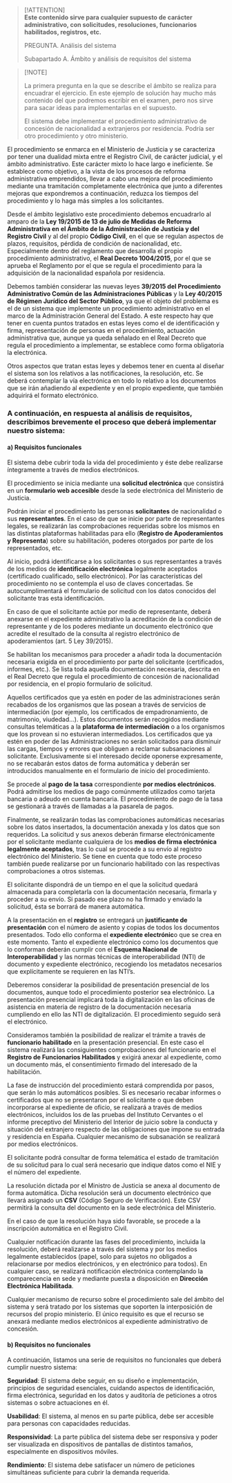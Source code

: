 > \[!ATTENTION\]  
> **Este contenido sirve para cualquier supuesto de carácter administrativo, con solicitudes, resoluciones, funcionarios habilitados, registros, etc.**
> 
> PREGUNTA. Análisis del sistema
> 
> Subapartado A. Ámbito y análisis de requisitos del sistema

> \[!NOTE\]
> 
> La primera pregunta en la que se describe el ámbito se realiza para encuadrar el ejercicio. En este ejemplo de solución hay mucho más contenido del que podremos escribir en el examen, pero nos sirve para sacar ideas para implementarlas en el supuesto.
> 
> El sistema debe implementar el procedimiento administrativo de concesión de nacionalidad a extranjeros por residencia. Podría ser otro procedimiento y otro ministerio.

El procedimiento se enmarca en el Ministerio de Justicia y se caracteriza por tener una dualidad mixta entre el Registro Civil, de carácter judicial, y el ámbito administrativo. Este carácter mixto lo hace largo e ineficiente. Se establece como objetivo, a la vista de los procesos de reforma administrativa emprendidos, llevar a cabo una mejora del procedimiento mediante una tramitación completamente electrónica que junto a diferentes mejoras que expondremos a continuación, reduzca los tiempos del procedimiento y lo haga más simples a los solicitantes.

Desde el ámbito legislativo este procedimiento debemos encuadrarlo al amparo de la **Ley 19/2015 de 13 de julio de Medidas de Reforma Administrativa en el Ámbito de la Administración de Justicia y del Registro Civil** y al del propio **Código Civil**, en el que se regulan aspectos de plazos, requisitos, pérdida de condición de nacionalidad, etc. Especialmente dentro del reglamento que desarrolla el propio procedimiento administrativo, el **Real Decreto 1004/2015**, por el que se aprueba el Reglamento por el que se regula el procedimiento para la adquisición de la nacionalidad española por residencia.

Debemos también considerar las nuevas leyes **39/2015 del Procedimiento Administrativo Común de las Administraciones Públicas** y la **Ley 40/2015 de Régimen Jurídico del Sector Público**, ya que el objeto del problema es el de un sistema que implemente un procedimiento administrativo en el marco de la Administración General del Estado. A este respecto hay que tener en cuenta puntos tratados en estas leyes como el de identificación y firma, representación de personas en el procedimiento, actuación administrativa que, aunque ya queda señalado en el Real Decreto que regula el procedimiento a implementar, se establece como forma obligatoria la electrónica.

Otros aspectos que tratan estas leyes y debemos tener en cuenta al diseñar el sistema son los relativos a las notificaciones, la resolución, etc. Se deberá contemplar la vía electrónica en todo lo relativo a los documentos que se irán añadiendo al expediente y en el propio expediente, que también adquirirá el formato electrónico.

### A continuación, en respuesta al análisis de requisitos, describimos brevemente el proceso que deberá implementar nuestro sistema:

#### a) Requisitos funcionales

El sistema debe cubrir toda la vida del procedimiento y éste debe realizarse íntegramente a través de medios electrónicos.

El procedimiento se inicia mediante una **solicitud electrónica** que consistirá en un **formulario web accesible** desde la sede electrónica del Ministerio de Justicia.

Podrán iniciar el procedimiento las personas **solicitantes** de nacionalidad o sus **representantes**. En el caso de que se inicie por parte de representantes legales, se realizarán las comprobaciones requeridas sobre los mismos en las distintas plataformas habilitadas para ello (**Registro de Apoderamientos y Representa**) sobre su habilitación, poderes otorgados por parte de los representados, etc.

Al inicio, podrá identificarse a los solicitantes o sus representantes a través de los medios de **identificación electrónica** legalmente aceptados (certificado cualificado, sello electrónico). Por las características del procedimiento no se contempla el uso de claves concertadas. Se autocumplimentará el formulario de solicitud con los datos conocidos del solicitante tras esta identificación.

En caso de que el solicitante actúe por medio de representante, deberá anexarse en el expediente administrativo la acreditación de la condición de representante y de los poderes mediante un documento electrónico que acredite el resultado de la consulta al registro electrónico de apoderamientos (art. 5 Ley 39/2015).

Se habilitan los mecanismos para proceder a añadir toda la documentación necesaria exigida en el procedimiento por parte del solicitante (certificados, informes, etc.). Se lista toda aquella documentación necesaria, descrita en el Real Decreto que regula el procedimiento de concesión de nacionalidad por residencia, en el propio formulario de solicitud.

Aquellos certificados que ya estén en poder de las administraciones serán recabados de los organismos que las posean a través de servicios de intermediación (por ejemplo, los certificados de empadronamiento, de matrimonio, viudedad...). Estos documentos serán recogidos mediante consultas telemáticas a la **plataforma de intermediación** o a los organismos que los provean si no estuvieran intermediados. Los certificados que ya estén en poder de las Administraciones no serán solicitados para disminuir las cargas, tiempos y errores que obliguen a reclamar subsanaciones al solicitante. Exclusivamente si el interesado decide oponerse expresamente, no se recabarán estos datos de forma automática y deberán ser introducidos manualmente en el formulario de inicio del procedimiento.

Se procede al **pago de la tasa** correspondiente **por medios electrónicos**. Podrá admitirse los medios de pago comúnmente utilizados como tarjeta bancaria o adeudo en cuenta bancaria. El procedimiento de pago de la tasa se gestionará a través de llamadas a la pasarela de pagos.

Finalmente, se realizarán todas las comprobaciones automáticas necesarias sobre los datos insertados, la documentación anexada y los datos que son requeridos. La solicitud y sus anexos deberán firmarse electrónicamente por el solicitante mediante cualquiera de los **medios de firma electrónica legalmente aceptados**, tras lo cual se procede a su envío al registro electrónico del Ministerio. Se tiene en cuenta que todo este proceso también puede realizarse por un funcionario habilitado con las respectivas comprobaciones a otros sistemas.

El solicitante dispondrá de un tiempo en el que la solicitud quedará almacenada para completarla con la documentación necesaria, firmarla y proceder a su envío. Si pasado ese plazo no ha firmado y enviado la solicitud, ésta se borrará de manera automática.

A la presentación en el **registro** se entregará un **justificante de presentación** con el número de asiento y copias de todos los documentos presentados. Todo ello conforma el **expediente electrónic**o que se crea en este momento. Tanto el expediente electrónico como los documentos que lo conforman deberán cumplir con el **Esquema Nacional de Interoperabilidad** y las normas técnicas de interoperabilidad (NTI) de documento y expediente electrónico, recogiendo los metadatos necesarios que explícitamente se requieren en las NTI’s.

Deberemos considerar la posibilidad de presentación presencial de los documentos, aunque todo el procedimiento posterior sea electrónico. La presentación presencial implicará toda la digitalización en las oficinas de asistencia en materia de registro de la documentación necesaria cumpliendo en ello las NTI de digitalización. El procedimiento seguido será el electrónico.

Consideramos también la posibilidad de realizar el trámite a través de **funcionario habilitado** en la presentación presencial. En este caso el sistema realizará las consiguientes comprobaciones del funcionario en el **Registro de Funcionarios Habilitados** y exigirá anexar al expediente, como un documento más, el consentimiento firmado del interesado de la habilitación.

La fase de instrucción del procedimiento estará comprendida por pasos, que serán lo más automáticos posibles. Si es necesario recabar informes o certificados que no se presentaron por el solicitante o que deben incorporarse al expediente de oficio, se realizará a través de medios electrónicos, incluidos los de las pruebas del Instituto Cervantes o el informe preceptivo del Ministerio del Interior de juicio sobre la conducta y situación del extranjero respecto de las obligaciones que impone su entrada y residencia en España. Cualquier mecanismo de subsanación se realizará por medios electrónicos.

El solicitante podrá consultar de forma telemática el estado de tramitación de su solicitud para lo cual será necesario que indique datos como el NIE y el número del expediente.

La resolución dictada por el Ministro de Justicia se anexa al documento de forma automática. Dicha resolución será un documento electrónico que llevará asignado un **CSV** (Código Seguro de Verificación). Este CSV permitirá la consulta del documento en la sede electrónica del Ministerio.

En el caso de que la resolución haya sido favorable, se procede a la inscripción automática en el Registro Civil.

Cualquier notificación durante las fases del procedimiento, incluida la resolución, deberá realizarse a través del sistema y por los medios legalmente establecidos (papel, solo para sujetos no obligados a relacionarse por medios electrónicos, y en electrónico para todos). En cualquier caso, se realizará notificación electrónica contemplando la comparecencia en sede y mediante puesta a disposición en **Dirección Electrónica Habilitada**.

Cualquier mecanismo de recurso sobre el procedimiento sale del ámbito del sistema y será tratado por los sistemas que soporten la interposición de recursos del propio ministerio. El único requisito es que el recurso se anexará mediante medios electrónicos al expediente administrativo de concesión.

#### b) Requisitos no funcionales

A continuación, listamos una serie de requisitos no funcionales que deberá cumplir nuestro sistema:

**Seguridad**: El sistema debe seguir, en su diseño e implementación, principios de seguridad esenciales, cuidando aspectos de identificación, firma electrónica, seguridad en los datos y auditoría de peticiones a otros sistemas o sobre actuaciones en él.

**Usabilidad**: El sistema, al menos en su parte pública, debe ser accesible para personas con capacidades reducidas.

**Responsividad**: La parte pública del sistema debe ser responsiva y poder ser visualizada en dispositivos de pantallas de distintos tamaños, especialmente en dispositivos móviles.

**Rendimiento**: El sistema debe satisfacer un número de peticiones simultáneas suficiente para cubrir la demanda requerida.